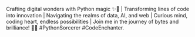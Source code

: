 Crafting digital wonders with Python magic ✨🐍 | Transforming lines of code into innovation | Navigating the realms of data, AI, and web | Curious mind, coding heart, endless possibilities | Join me in the journey of bytes and brilliance! 🚀🔮 #PythonSorcerer #CodeEnchanter.
